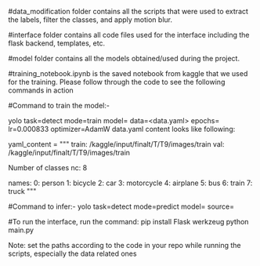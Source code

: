 #data_modification folder contains all the scripts that were used to extract the labels, filter the classes, and apply motion blur.

#interface folder contains all code files used for the interface including the flask backend, templates, etc.

#model folder contains all the models obtained/used during the project.

#training_notebook.ipynb is the saved notebook from kaggle that we used for the training. Please follow through the code to see the following commands in action

#Command to train the model:-

yolo task=detect mode=train model=<model path> data=<data.yaml> epochs=<number of epochs> lr=0.000833 optimizer=AdamW
data.yaml content looks like following:

yaml_content = """
train: /kaggle/input/finalt/T/T9/images/train
val: /kaggle/input/finalt/T/T9/images/train

 Number of classes
nc: 8

names:
  0: person
  1: bicycle
  2: car
  3: motorcycle
  4: airplane
  5: bus
  6: train
  7: truck
"""


#Command to infer:-
yolo task=detect mode=predict model=<model path> source=<inference data path>

#To run the interface, run the command:
pip install Flask werkzeug
python main.py

Note: set the paths according to the code in your repo while running the scripts, especially the data related ones







